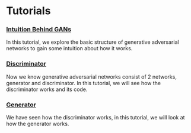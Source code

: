 # Tutorials

### [Intuition Behind GANs](https://github.com/jinglescode/generative-adversarial-networks/tree/main/tutorials/01%20Intuition%20Behind%20GANs)

In this tutorial, we explore the basic structure of generative adversarial networks to gain some intuition about how it works.

### [Discriminator](https://github.com/jinglescode/generative-adversarial-networks/tree/main/tutorials/02%20Discriminator)

Now we know generative adversarial networks consist of 2 networks, generator and discriminator. In this tutorial, we will see how the discriminator works and its code.

### [Generator](https://github.com/jinglescode/generative-adversarial-networks/tree/main/tutorials/03%20Generator)

We have seen how the discriminator works, in this tutorial, we will look at how the generator works. 